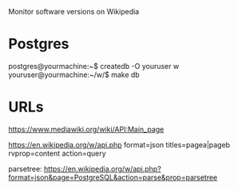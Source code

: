 Monitor software versions on Wikipedia

Postgres
========
postgres@yourmachine:~$ createdb -O youruser w
youruser@yourmachine:~/w/$ make db

URLs
====

https://www.mediawiki.org/wiki/API:Main_page

https://en.wikipedia.org/w/api.php
format=json
titles=pagea|pageb
rvprop=content
action=query

parsetree:
https://en.wikipedia.org/w/api.php?format=json&page=PostgreSQL&action=parse&prop=parsetree

